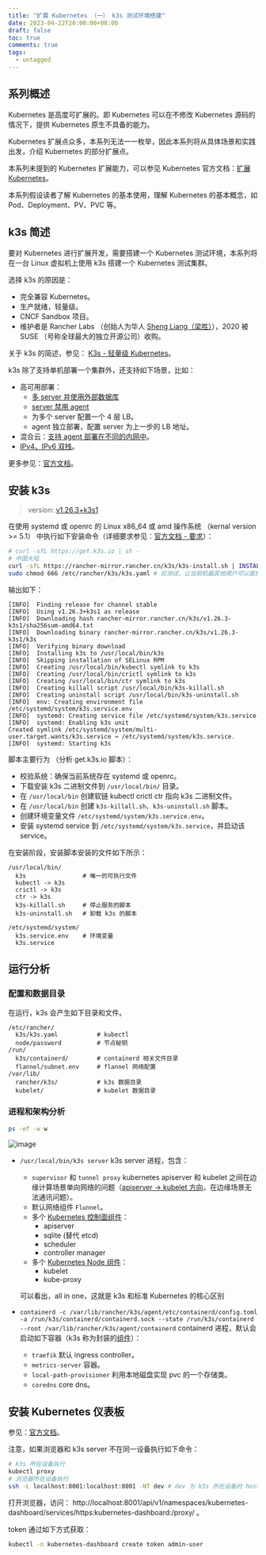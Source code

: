 ```yaml
---
title: "扩展 Kubernetes （一） k3s 测试环境搭建"
date: 2023-04-22T20:00:00+08:00
draft: false
toc: true
comments: true
tags:
  - untagged
---
```


## 系列概述

Kubernetes 是高度可扩展的。即 Kubernetes 可以在不修改 Kubernetes 源码的情况下，提供 Kubernetes 原生不具备的能力。

Kubernetes 扩展点众多，本系列无法一一枚举，因此本系列将从具体场景和实践出发，介绍 Kubernetes 的部分扩展点。

本系列未提到的 Kubernetes 扩展能力，可以参见 Kubernetes 官方文档：[扩展 Kubernetes](https://kubernetes.io/zh-cn/docs/concepts/extend-kubernetes/)。

本系列假设读者了解 Kubernetes 的基本使用，理解 Kubernetes 的基本概念，如 Pod、Deployment、PV、PVC 等。

## k3s 简述

要对 Kubernetes 进行扩展开发，需要搭建一个 Kubernetes 测试环境，本系列将在一台 Linux 虚拟机上使用 k3s 搭建一个 Kubernetes 测试集群。

选择 k3s 的原因是：

* 完全兼容 Kubernetes。
* 生产就绪，轻量级。
* CNCF Sandbox 项目。
* 维护者是 Rancher Labs （创始人为华人 [Sheng Liang（梁胜）](https://2d2d.io/s1/rancher/)），2020 被 SUSE （号称全球最大的独立开源公司）收购。

关于 k3s 的简述，参见： [K3s - 轻量级 Kubernetes](https://docs.k3s.io/zh/)。

k3s 除了支持单机部署一个集群外，还支持如下场景，比如：

* 高可用部署：
    * [多 server 并使用外部数据库](https://docs.k3s.io/zh/architecture#%E5%85%B7%E6%9C%89%E5%A4%96%E9%83%A8%E6%95%B0%E6%8D%AE%E5%BA%93%E7%9A%84%E9%AB%98%E5%8F%AF%E7%94%A8-k3s-server)
    * [server 禁用 agent](https://docs.k3s.io/zh/advanced#%E8%BF%90%E8%A1%8C%E6%97%A0-agent-%E7%9A%84-server%E5%AE%9E%E9%AA%8C%E6%80%A7)
    * 为多个 server 配置一个 4 层 LB。
    * agent 独立部署，配置 server 为上一步的 LB 地址。
* 混合云：[支持 agent 部署在不同的内网中](https://docs.k3s.io/zh/installation/network-options#%E5%88%86%E5%B8%83%E5%BC%8F%E6%B7%B7%E5%90%88%E6%88%96%E5%A4%9A%E4%BA%91%E9%9B%86%E7%BE%A4)。
* [IPv4、IPv6 双栈](https://docs.k3s.io/zh/installation/network-options#%E5%8F%8C%E6%A0%88-ipv4--ipv6-%E7%BD%91%E7%BB%9C)。

更多参见：[官方文档](https://docs.k3s.io/zh/)。

## 安装 k3s

> version: [v1.26.3+k3s1](https://github.com/k3s-io/k3s/tree/v1.26.3+k3s1)

在使用 systemd 或 openrc 的 Linux x86_64 或 amd 操作系统 （kernal version >= 5.1） 中执行如下安装命令（详细要求参见：[官方文档 - 要求](https://docs.k3s.io/zh/installation/requirements)）：

```bash
# curl -sfL https://get.k3s.io | sh -
# 中国大陆
curl -sfL https://rancher-mirror.rancher.cn/k3s/k3s-install.sh | INSTALL_K3S_MIRROR=cn sh -
sudo chmod 666 /etc/rancher/k3s/k3s.yaml # 仅测试，让当前机器其他用户可以直接通过 kubectl 操作集群。
```

输出如下：

```
[INFO]  Finding release for channel stable
[INFO]  Using v1.26.3+k3s1 as release
[INFO]  Downloading hash rancher-mirror.rancher.cn/k3s/v1.26.3-k3s1/sha256sum-amd64.txt
[INFO]  Downloading binary rancher-mirror.rancher.cn/k3s/v1.26.3-k3s1/k3s
[INFO]  Verifying binary download
[INFO]  Installing k3s to /usr/local/bin/k3s
[INFO]  Skipping installation of SELinux RPM
[INFO]  Creating /usr/local/bin/kubectl symlink to k3s
[INFO]  Creating /usr/local/bin/crictl symlink to k3s
[INFO]  Creating /usr/local/bin/ctr symlink to k3s
[INFO]  Creating killall script /usr/local/bin/k3s-killall.sh
[INFO]  Creating uninstall script /usr/local/bin/k3s-uninstall.sh
[INFO]  env: Creating environment file /etc/systemd/system/k3s.service.env
[INFO]  systemd: Creating service file /etc/systemd/system/k3s.service
[INFO]  systemd: Enabling k3s unit
Created symlink /etc/systemd/system/multi-user.target.wants/k3s.service → /etc/systemd/system/k3s.service.
[INFO]  systemd: Starting k3s
```

脚本主要行为 （分析 get.k3s.io 脚本）：

* 校验系统：确保当前系统存在 systemd 或 openrc。
* 下载安装 k3s 二进制文件到 `/usr/local/bin/` 目录。
* 在 `/usr/local/bin` 创建软链 kubectl crictl ctr 指向 k3s 二进制文件。
* 在 `/usr/local/bin` 创建 `k3s-killall.sh`、`k3s-uninstall.sh` 脚本。
* 创建环境变量文件 `/etc/systemd/system/k3s.service.env`。
* 安装 systemd service 到 `/etc/systemd/system/k3s.service`，并启动该 service。

在安装阶段，安装脚本安装的文件如下所示：

```
/usr/local/bin/
  k3s                # 唯一的可执行文件
  kubectl -> k3s
  crictl -> k3s
  ctr -> k3s
  k3s-killall.sh     # 停止服务的脚本
  k3s-uninstall.sh   # 卸载 k3s 的脚本

/etc/systemd/system/
  k3s.service.env    # 环境变量
  k3s.service
```

## 运行分析

### 配置和数据目录

在运行，k3s 会产生如下目录和文件。

```
/etc/rancher/
  k3s/k3s.yaml           # kubectl
  node/password          # 节点秘钥
/run/
  k3s/containerd/        # containerd 相关文件目录
  flannel/subnet.env     # flannel 网络配置
/var/lib/
  rancher/k3s/           # k3s 数据目录
  kubelet/               # kubelet 数据目录
```

### 进程和架构分析

```bash
ps -ef -w w
```

![image](/image/how-it-works-k3s-revised-9c025ef482404bca2e53a89a0ba7a3c5.svg)

* `/usr/local/bin/k3s server` k3s server 进程，包含：
    * `supervisor` 和 `tunnel proxy` kubernetes apiserver 和 kubelet 之间在边缘计算场景单向网络的问题（[apiserver -> kubelet 方向](https://kubernetes.io/zh-cn/docs/concepts/architecture/control-plane-node-communication/#api-server-to-kubelet)，在边缘场景无法通讯问题）。
    * 默认网络组件 `Flunnel`。
    * 多个 [Kubernetes 控制面组件](https://kubernetes.io/zh-cn/docs/concepts/overview/components/#control-plane-components)：
        * apiserver
        * sqlite (替代 etcd)
        * scheduler
        * controller manager
    * 多个 [Kubernetes Node 组件](https://kubernetes.io/zh-cn/docs/concepts/overview/components/#node-components)：
        * kubelet
        * kube-proxy

    可以看出，all in one，这就是 k3s 和标准 Kubernetes 的核心区别

* `containerd -c /var/lib/rancher/k3s/agent/etc/containerd/config.toml -a /run/k3s/containerd/containerd.sock --state /run/k3s/containerd --root /var/lib/rancher/k3s/agent/containerd` containerd 进程，默认会启动如下容器（k3s 称为封装的[组件](https://docs.k3s.io/zh/installation/packaged-components#%E5%B0%81%E8%A3%85%E7%9A%84%E7%BB%84%E4%BB%B6)）：
    * `traefik` 默认 ingress controller。
    * `metrics-server` 容器。
    * `local-path-provisioner` 利用本地磁盘实现 pvc 的一个存储类。
    * `coredns` core dns。

## 安装 Kubernetes 仪表板

参见：[官方文档](https://docs.k3s.io/zh/installation/kube-dashboard)。

注意，如果浏览器和 k3s server 不在同一设备执行如下命令：

```bash
# k3s 所在设备执行
kubectl proxy
# 浏览器所在设备执行
ssh -L localhost:8001:localhost:8001 -NT dev # dev 为 k3s 所在设备的 host
```

打开浏览器，访问：  http://localhost:8001/api/v1/namespaces/kubernetes-dashboard/services/https:kubernetes-dashboard:/proxy/ 。

token 通过如下方式获取：

```bash
kubectl -n kubernetes-dashboard create token admin-user
```

